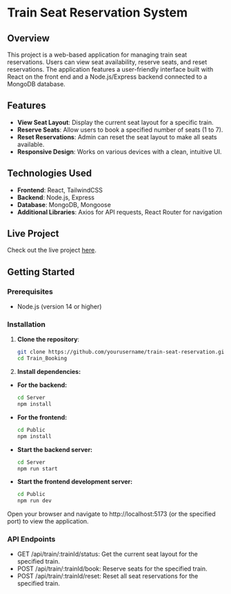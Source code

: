 # Train Seat Reservation System

## Overview
This project is a web-based application for managing train seat reservations. Users can view seat availability, reserve seats, and reset reservations. The application features a user-friendly interface built with React on the front end and a Node.js/Express backend connected to a MongoDB database.

## Features
- **View Seat Layout**: Display the current seat layout for a specific train.
- **Reserve Seats**: Allow users to book a specified number of seats (1 to 7).
- **Reset Reservations**: Admin can reset the seat layout to make all seats available.
- **Responsive Design**: Works on various devices with a clean, intuitive UI.

## Technologies Used
- **Frontend**: React, TailwindCSS
- **Backend**: Node.js, Express
- **Database**: MongoDB, Mongoose
- **Additional Libraries**: Axios for API requests, React Router for navigation

## Live Project
Check out the live project [here](https://train-booking-omega.vercel.app/).

## Getting Started

### Prerequisites
- Node.js (version 14 or higher)

### Installation
1. **Clone the repository**:
   
   ```bash
   git clone https://github.com/yourusername/train-seat-reservation.git
   cd Train_Booking

2. **Install dependencies:**
- **For the backend:**
    ```bash
    cd Server
    npm install

- **For the frontend:**
    
    ```bash
    cd Public
    npm install
  

- **Start the backend server:**
    ```bash
    cd Server
    npm run start

- **Start the frontend development server:**
    
    ```bash
    cd Public
    npm run dev
Open your browser and navigate to http://localhost:5173 (or the specified port) to view the application.

### API Endpoints
- GET /api/train/:trainId/status: Get the current seat layout for the specified train.
- POST /api/train/:trainId/book: Reserve seats for the specified train.
- POST /api/train/:trainId/reset: Reset all seat reservations for the specified train.
